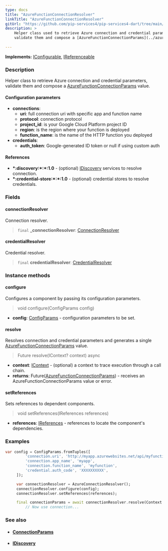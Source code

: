 ```yaml
---
type: docs
title: "AzureFunctionConnectionResolver"
linkTitle: "AzureFunctionConnectionResolver"
gitUrl: "https://github.com/pip-services4/pip-services4-dart/tree/main/pip-services4-azure-dart"
description: >
    Helper class used to retrieve Azure connection and credential parameters,
    validate them and compose a [AzureFunctionConnectionParams](../azure_function_connection_params) value.
 
---
```


**Implements:** [IConfigurable](../../../components/config/iconfigurable), [IReferenceable](../../../components/refer/ireferenceable)

### Description

Helper class to retrieve Azure connection and credential parameters,
validate them and compose a [AzureFunctionConnectionParams](../azure_function_connection_params) value.


#### Configuration parameters

- **connections**:                   
     - **uri**:           full connection uri with specific app and function name
     - **protocol**:      connection protocol
     - **project_id**:    is your Google Cloud Platform project ID
     - **region**:        is the region where your function is deployed
     - **function_name**: is the name of the HTTP function you deployed
- **credentials**:    
    - **auth_token**:    Google-generated ID token or null if using custom auth

#### References
- **\*:discovery:\*:\*:1.0** - (optional) [IDiscovery](../../../config/connect/idiscovery) services to resolve connection.
- **\*:credential-store:\*:\*:1.0** - (optional) credential stores to resolve credentials.

### Fields

<span class="hide-title-link">

#### connectionResolver
Connection resolver.
> `final` **_connectionResolver**: [ConnectionResolver](../../../config/connect/connection_resolver)

#### credentialResolver
Credential resolver.
> `final` **credentialResolver**: [CredentialResolver](../../../config/auth/credential_resolver)

</span>

### Instance methods

#### configure
Configures a component by passing its configuration parameters.

> void configure(ConfigParams config)

- **config**: [ConfigParams](../../../components/config/config_params) - configuration parameters to be set.

#### resolve
Resolves connection and credential parameters and generates a single
[AzureFunctionConnectionParams](../azure_function_connection_params) value.

> Future<AzureFunctionConnectionParams> resolve(IContext? context) async

- **context**: [IContext](../../../components/context/icontext) - (optional) a context to trace execution through a call chain. 
- **returns**:  Future([AzureFunctionConnectionParams](../azure_function_connection_params)) - receives an AzureFunctionConnectionParams value or error.

#### setReferences
Sets references to dependent components.

> void setReferences(IReferences references)

- **references**: [IReferences](../../../components/refer/ireferences) - references to locate the component's dependencies.



### Examples

```dart
var config = ConfigParams.fromTuples([
         'connection.uri', 'http://myapp.azurewebsites.net/api/myfunction',
         'connection.app_name', 'myapp',
         'connection.function_name', 'myfunction',
         'credential.auth_code', 'XXXXXXXXXX',
     ]);

     var connectionResolver = AzureConnectionResolver();
     connectionResolver.configure(config);
     connectionResolver.setReferences(references);

     final connectionParams = await connectionResolver.resolve(Context.fromTraceId('123'));
         // Now use connection...
```

### See also
- #### [ConnectionParams](../../../config/connect/connection_params)
- #### [IDiscovery](../../../config/connect/idiscovery)
